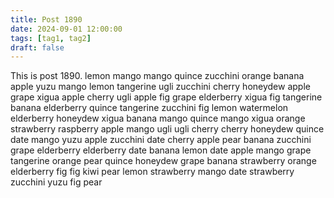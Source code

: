 ```yaml
---
title: Post 1890
date: 2024-09-01 12:00:00
tags: [tag1, tag2]
draft: false
---
```

This is post 1890.
lemon
mango
mango
quince
zucchini
orange
banana
apple
yuzu
mango
lemon
tangerine
ugli
zucchini
cherry
honeydew
apple
grape
xigua
apple
cherry
ugli
apple
fig
grape
elderberry
xigua
fig
tangerine
banana
elderberry
quince
tangerine
zucchini
fig
lemon
watermelon
elderberry
honeydew
xigua
banana
mango
quince
mango
xigua
orange
strawberry
raspberry
apple
mango
ugli
ugli
cherry
cherry
honeydew
quince
date
mango
yuzu
apple
zucchini
date
cherry
apple
pear
banana
zucchini
grape
elderberry
elderberry
date
banana
lemon
date
apple
mango
grape
tangerine
orange
pear
quince
honeydew
grape
banana
strawberry
orange
elderberry
fig
fig
kiwi
pear
lemon
strawberry
mango
date
strawberry
zucchini
yuzu
fig
pear
